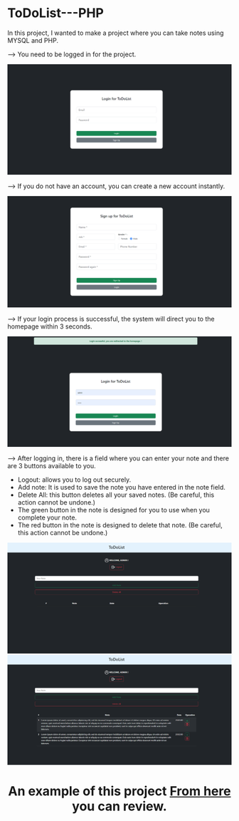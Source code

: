 # ToDoList---PHP

In this project, I wanted to make a project where you can take notes using MYSQL and PHP.

--> You need to be logged in for the project.

<img src="assets/img/todolist/1.png" />

--> If you do not have an account, you can create a new account instantly.

<img src="assets/img/todolist/2.png" />

--> If your login process is successful, the system will direct you to the homepage within 3 seconds.

<img src="assets/img/todolist/3.png" />

--> After logging in, there is a field where you can enter your note and there are 3 buttons available to you.

- Logout: allows you to log out securely.
- Add note: It is used to save the note you have entered in the note field.
- Delete All: this button deletes all your saved notes. (Be careful, this action cannot be undone.)
- The green button in the note is designed for you to use when you complete your note.
- The red button in the note is designed to delete that note. (Be careful, this action cannot be undone.)

<img src="assets/img/todolist/4.png" />

<img src="assets/img/todolist/5.png" />

<center><b> <h1>An example of this project <a href="https://project.4lphasoftware.com/todolist">From here</a> you can review. </h1></b></center>

